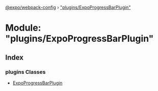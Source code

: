 [@expo/webpack-config](../README.md) › ["plugins/ExpoProgressBarPlugin"](_plugins_expoprogressbarplugin_.md)

# Module: "plugins/ExpoProgressBarPlugin"

## Index

### plugins Classes

* [ExpoProgressBarPlugin](../classes/_plugins_expoprogressbarplugin_.expoprogressbarplugin.md)
